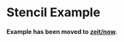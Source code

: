 # Stencil Example

#### Example has been moved to [zeit/now](https://github.com/zeit/now/tree/master/examples/stencil).
